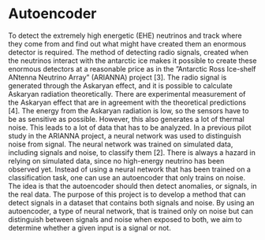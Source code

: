# Autoencoder

To detect the extremely high energetic (EHE) neutrinos and track where they come from
and find out what might have created them an enormous detector is required. The method
of detecting radio signals, created when the neutrinos interact with the antarctic ice makes
it possible to create these enormous detectors at a reasonable price as in the ”Antarctic
Ross Ice-shelf ANtenna Neutrino Array” (ARIANNA) project [3].
The radio signal is generated through the Askaryan effect, and it is possible to calculate
Askaryan radiation theoretically. There are experimental measurement of the Askaryan
effect that are in agreement with the theoretical predictions [4].
The energy from the Askaryan radiation is low, so the sensors have to be as sensitive as
possible. However, this also generates a lot of thermal noise. This leads to a lot of data
that has to be analyzed. In a previous pilot study in the ARIANNA project, a neural
network was used to distinguish noise from signal. The neural network was trained on
simulated data, including signals and noise, to classify them [2].
There is always a hazard in relying on simulated data, since no high-energy neutrino
has been observed yet. Instead of using a neural network that has been trained on a
classification task, one can use an autoencoder that only trains on noise. The idea is that
the autoencoder should then detect anomalies, or signals, in the real data.
The purpose of this project is to develop a method that can detect signals in a dataset
that contains both signals and noise. By using an autoencoder, a type of neural network,
that is trained only on noise but can distinguish between signals and noise when exposed
to both, we aim to determine whether a given input is a signal or not.